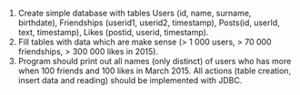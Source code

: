 1. Create simple database with tables Users (id, name, surname, birthdate), Friendships (userid1, userid2, timestamp), Posts(id, userId, text, timestamp), Likes (postid, userid, timestamp). 
2. Fill tables with data which are make sense (> 1 000 users, > 70 000 friendships, > 300 000 likes in 2015). 
3. Program should print out all names (only distinct) of users who has more when 100 friends and 100 likes in March 2015. All actions (table creation, insert data and reading) should be implemented with JDBC.